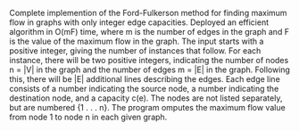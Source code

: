 Complete implemention of the Ford-Fulkerson method for finding maximum flow in graphs with only integer edge capacities.
Deployed an efficient algorithm in O(mF) time, where m is the number of edges in the graph and F is the value of the maximum flow in the graph.
The input starts with a positive integer, giving the number of instances that follow. 
For each instance, there will be two positive integers, indicating the number of nodes n = |V| in the graph and the number
of edges m = |E| in the graph. Following this, there will be |E| additional lines describing the edges.
Each edge line consists of a number indicating the source node, a number indicating the destination node, and a capacity c(e). 
The nodes are not listed separately, but are numbered {1 . . . n}.
The program omputes the maximum flow value from node 1 to node n in each given graph.
